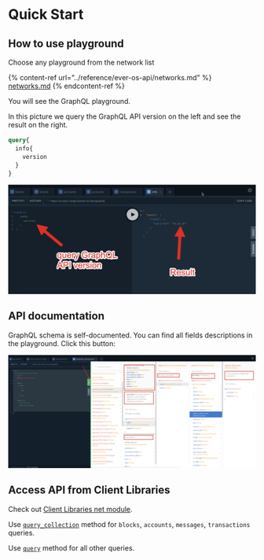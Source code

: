 # Quick Start

## How to use playground

Choose any playground from the network list

{% content-ref url="../reference/ever-os-api/networks.md" %}
[networks.md](../reference/ever-os-api/networks.md)
{% endcontent-ref %}

You will see the GraphQL playground.

In this picture we query the GraphQL API version on the left and see the result on the right.

```graphql
query{
  info{
    version
  }
}
```

![scr1.png](../../.gitbook/assets/scr1.png)

## API documentation

GraphQL schema is self-documented. You can find all fields descriptions in the playground. Click this button:

![](<../.gitbook/assets/image (1).png>)

## Access API from Client Libraries

Check out [Client Libraries net module](../reference/types-and-methods/mod\_net.md).

Use [`query_collection`](../reference/types-and-methods/mod\_net.md#query\_collection) method for `blocks`, `accounts`, `messages`, `transactions` queries.&#x20;

Use [`query`](../reference/types-and-methods/mod\_net.md#query) method for all other queries.&#x20;

